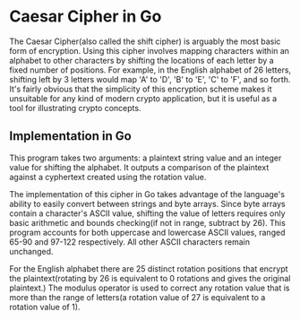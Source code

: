 # Caesar Cipher in Go

The Caesar Cipher(also called the shift cipher) is arguably the most basic form of encryption. Using this cipher involves mapping characters within an alphabet to other characters by shifting the locations of each letter by a fixed number of positions. For example, in the English alphabet of 26 letters, shifting left by 3 letters would map 'A' to 'D', 'B' to 'E', 'C' to 'F', and so forth. It's fairly obvious that the simplicity of this encryption scheme makes it unsuitable for any kind of modern crypto application, but it is useful as a tool for illustrating crypto concepts.

## Implementation in Go

This program takes two arguments: a plaintext string value and an integer value for shifting the alphabet. It outputs a comparison of the plaintext against a cyphertext created using the rotation value.

The implementation of this cipher in Go takes advantage of the language's ability to easily convert between strings and byte arrays. Since byte arrays contain a character's ASCII value, shifting the value of letters requires only basic arithmetic and bounds checking(if not in range, subtract by 26). This program accounts for both uppercase and lowercase ASCII values, ranged 65-90 and 97-122 respectively. All other ASCII characters remain unchanged.

For the English alphabet there are 25 distinct rotation positions that encrypt the plaintext(rotating by 26 is equivalent to 0 rotations and gives the original plaintext.) The modulus operator is used to correct any rotation value that is more than the range of letters(a rotation value of 27 is equivalent to a rotation value of 1).